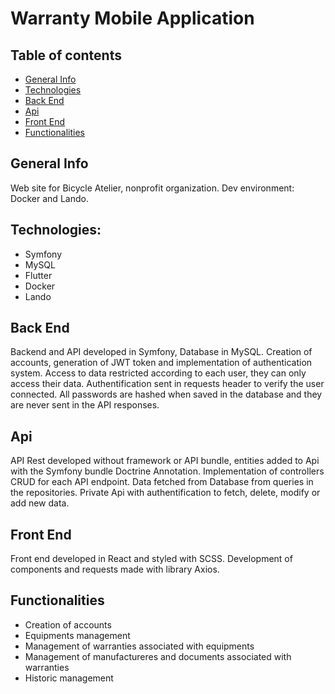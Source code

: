 # Warranty Mobile Application

## Table of contents
* [General Info](#general-info)
* [Technologies](#technologies)
* [Back End](#back-end)
* [Api](#api)
* [Front End](#front-end)
* [Functionalities](#functionalities)

## General Info
Web site for Bicycle Atelier, nonprofit organization. Dev environment: Docker and Lando.

## Technologies:
* Symfony
* MySQL
* Flutter
* Docker
* Lando

## Back End
Backend and API developed in Symfony, Database in MySQL.
Creation of accounts, generation of JWT token and implementation of authentication system.
Access to data restricted according to each user, they can only access their data. Authentification sent in requests header to verify the user connected.
All passwords are hashed when saved in the database and they are never sent in the API responses.

## Api
API Rest developed without framework or API bundle, entities added to Api with the Symfony bundle Doctrine Annotation. 
Implementation of controllers CRUD for each API endpoint. Data fetched from Database from queries in the repositories.
Private Api with authentification to fetch, delete, modify or add new data. 

## Front End
Front end developed in React and styled with SCSS. Development of components and requests made with library Axios.

## Functionalities 
* Creation of accounts
* Equipments management
* Management of warranties associated with equipments 
* Management of manufactureres and documents associated with warranties
* Historic management
 
